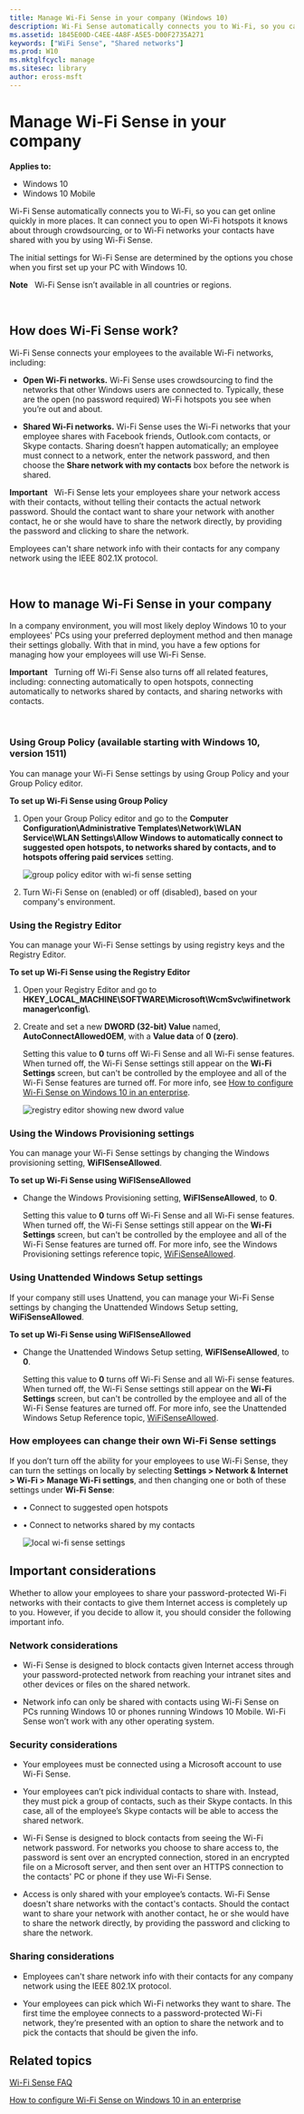 ```yaml
---
title: Manage Wi-Fi Sense in your company (Windows 10)
description: Wi-Fi Sense automatically connects you to Wi-Fi, so you can get online quickly in more places.
ms.assetid: 1845E00D-C4EE-4A8F-A5E5-D00F2735A271
keywords: ["WiFi Sense", "Shared networks"]
ms.prod: W10
ms.mktglfcycl: manage
ms.sitesec: library
author: eross-msft
---
```


# Manage Wi-Fi Sense in your company


**Applies to:**

-   Windows 10
-   Windows 10 Mobile

Wi-Fi Sense automatically connects you to Wi-Fi, so you can get online quickly in more places. It can connect you to open Wi-Fi hotspots it knows about through crowdsourcing, or to Wi-Fi networks your contacts have shared with you by using Wi-Fi Sense.

The initial settings for Wi-Fi Sense are determined by the options you chose when you first set up your PC with Windows 10.

**Note**  
Wi-Fi Sense isn’t available in all countries or regions.

 

## <a href="" id="how-does-wifi-sense-work"></a>How does Wi-Fi Sense work?


Wi-Fi Sense connects your employees to the available Wi-Fi networks, including:

-   **Open Wi-Fi networks.** Wi-Fi Sense uses crowdsourcing to find the networks that other Windows users are connected to. Typically, these are the open (no password required) Wi-Fi hotspots you see when you’re out and about.

-   **Shared Wi-Fi networks.** Wi-Fi Sense uses the Wi-Fi networks that your employee shares with Facebook friends, Outlook.com contacts, or Skype contacts. Sharing doesn’t happen automatically; an employee must connect to a network, enter the network password, and then choose the **Share network with my contacts** box before the network is shared.

**Important**  
Wi-Fi Sense lets your employees share your network access with their contacts, without telling their contacts the actual network password. Should the contact want to share your network with another contact, he or she would have to share the network directly, by providing the password and clicking to share the network.

Employees can't share network info with their contacts for any company network using the IEEE 802.1X protocol.

 

## <a href="" id="how-to-manage-wifi-sense-in-your-company"></a>How to manage Wi-Fi Sense in your company


In a company environment, you will most likely deploy Windows 10 to your employees' PCs using your preferred deployment method and then manage their settings globally. With that in mind, you have a few options for managing how your employees will use Wi-Fi Sense.

**Important**  
Turning off Wi-Fi Sense also turns off all related features, including: connecting automatically to open hotspots, connecting automatically to networks shared by contacts, and sharing networks with contacts.

 

### Using Group Policy (available starting with Windows 10, version 1511)

You can manage your Wi-Fi Sense settings by using Group Policy and your Group Policy editor.

**To set up Wi-Fi Sense using Group Policy**

1.  Open your Group Policy editor and go to the **Computer Configuration\\Administrative Templates\\Network\\WLAN Service\\WLAN Settings\\Allow Windows to automatically connect to suggested open hotspots, to networks shared by contacts, and to hotspots offering paid services** setting.

    ![group policy editor with wi-fi sense setting](images/wifisense-grouppolicy.png)

2.  Turn Wi-Fi Sense on (enabled) or off (disabled), based on your company's environment.

### Using the Registry Editor

You can manage your Wi-Fi Sense settings by using registry keys and the Registry Editor.

**To set up Wi-Fi Sense using the Registry Editor**

1.  Open your Registry Editor and go to **HKEY\_LOCAL\_MACHINE\\SOFTWARE\\Microsoft\\WcmSvc\\wifinetworkmanager\\config\\**.

2.  Create and set a new **DWORD (32-bit) Value** named, **AutoConnectAllowedOEM**, with a **Value data** of **0 (zero)**.

    Setting this value to **0** turns off Wi-Fi Sense and all Wi-Fi sense features. When turned off, the Wi-Fi Sense settings still appear on the **Wi-Fi Settings** screen, but can't be controlled by the employee and all of the Wi-Fi Sense features are turned off. For more info, see [How to configure Wi-Fi Sense on Windows 10 in an enterprise](http://go.microsoft.com/fwlink/p/?LinkId=620959).

    ![registry editor showing new dword value](images/wifisense-registry.png)

### Using the Windows Provisioning settings

You can manage your Wi-Fi Sense settings by changing the Windows provisioning setting, **WiFISenseAllowed**.

**To set up Wi-Fi Sense using **WiFISenseAllowed****

-   Change the Windows Provisioning setting, **WiFISenseAllowed**, to **0**.

    Setting this value to **0** turns off Wi-Fi Sense and all Wi-Fi sense features. When turned off, the Wi-Fi Sense settings still appear on the **Wi-Fi Settings** screen, but can't be controlled by the employee and all of the Wi-Fi Sense features are turned off. For more info, see the Windows Provisioning settings reference topic, [WiFiSenseAllowed](http://go.microsoft.com/fwlink/p/?LinkId=620909).

### <a href="" id="using-the-unattended-windows-setup-settings"></a>Using Unattended Windows Setup settings

If your company still uses Unattend, you can manage your Wi-Fi Sense settings by changing the Unattended Windows Setup setting, **WiFiSenseAllowed**.

**To set up Wi-Fi Sense using **WiFISenseAllowed****

-   Change the Unattended Windows Setup setting, **WiFISenseAllowed**, to **0**.

    Setting this value to **0** turns off Wi-Fi Sense and all Wi-Fi sense features. When turned off, the Wi-Fi Sense settings still appear on the **Wi-Fi Settings** screen, but can't be controlled by the employee and all of the Wi-Fi Sense features are turned off. For more info, see the Unattended Windows Setup Reference topic, [WiFiSenseAllowed](http://go.microsoft.com/fwlink/p/?LinkId=620910).

### <a href="" id="how-emps-can-change-their-own-wifi-sense-settings"></a>How employees can change their own Wi-Fi Sense settings

If you don’t turn off the ability for your employees to use Wi-Fi Sense, they can turn the settings on locally by selecting **Settings &gt; Network & Internet &gt; Wi-Fi &gt; Manage Wi-Fi settings**, and then changing one or both of these settings under **Wi-Fi Sense**:

-   • Connect to suggested open hotspots

-   • Connect to networks shared by my contacts

    ![local wi-fi sense settings](images/wifisense-settingscreens.png)

## Important considerations


Whether to allow your employees to share your password-protected Wi-Fi networks with their contacts to give them Internet access is completely up to you. However, if you decide to allow it, you should consider the following important info.

### Network considerations

-   Wi-Fi Sense is designed to block contacts given Internet access through your password-protected network from reaching your intranet sites and other devices or files on the shared network.

-   Network info can only be shared with contacts using Wi-Fi Sense on PCs running Windows 10 or phones running Windows 10 Mobile. Wi-Fi Sense won’t work with any other operating system.

### Security considerations

-   Your employees must be connected using a Microsoft account to use Wi-Fi Sense.

-   Your employees can’t pick individual contacts to share with. Instead, they must pick a group of contacts, such as their Skype contacts. In this case, all of the employee’s Skype contacts will be able to access the shared network.

-   Wi-Fi Sense is designed to block contacts from seeing the Wi-Fi network password. For networks you choose to share access to, the password is sent over an encrypted connection, stored in an encrypted file on a Microsoft server, and then sent over an HTTPS connection to the contacts' PC or phone if they use Wi-Fi Sense.

-   Access is only shared with your employee’s contacts. Wi-Fi Sense doesn't share networks with the contact's contacts. Should the contact want to share your network with another contact, he or she would have to share the network directly, by providing the password and clicking to share the network.

### Sharing considerations

-   Employees can't share network info with their contacts for any company network using the IEEE 802.1X protocol.

-   Your employees can pick which Wi-Fi networks they want to share. The first time the employee connects to a password-protected Wi-Fi network, they’re presented with an option to share the network and to pick the contacts that should be given the info.

## Related topics


[Wi-Fi Sense FAQ](http://go.microsoft.com/fwlink/p/?LinkId=620911)

[How to configure Wi-Fi Sense on Windows 10 in an enterprise](http://go.microsoft.com/fwlink/p/?LinkId=620959)

 

 





